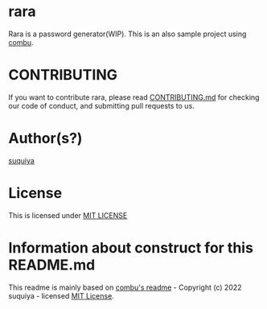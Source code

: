 # rara

Rara is a password generator(WIP). This is an also sample project using [combu](https://github.com/suquiya/combu).

# CONTRIBUTING

If you want to contribute rara, please read [CONTRIBUTING.md](CONTRIBUTING.md) for checking our code of conduct, and submitting pull requests to us.

# Author(s?)

[suquiya](https://github.com/suquiya)

# License

This is licensed under [MIT LICENSE](https://github.com/suquiya/rara/blob/main/LICENSE)

# Information about construct for this README.md

This readme is mainly based on [combu's readme](https://github.com/suquiya/combu) - Copyright (c) 2022 suquiya - licensed [MIT License](https://github.com/suquiya/combu/blob/main/LICENSE).
